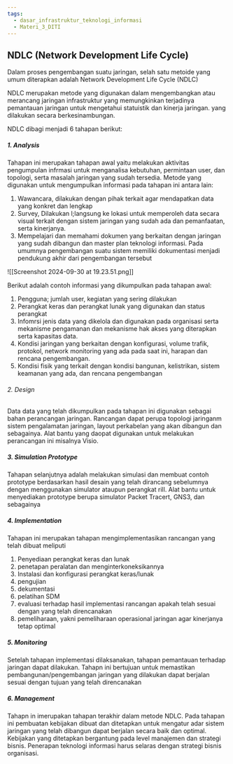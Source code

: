 ```yaml
---
tags:
  - dasar_infrastruktur_teknologi_informasi
  - Materi_3_DITI
---
```

## NDLC (Network Development Life Cycle)

Dalam proses pengembangan suatu jaringan, selah satu metoide yang umum diterapkan adalah Network Development Life Cycle (NDLC)

NDLC merupakan metode yang digunakan dalam mengembangkan atau merancang jaringan infrastruktur yang memungkinkan terjadinya pemantauan jaringan untuk mengetahui statuistik dan kinerja jaringan. yang dilakukan secara berkesinambungan.

NDLC dibagi menjadi 6 tahapan berikut:

##### 1. Analysis

Tahapan ini merupakan tahapan awal yaitu melakukan aktivitas pengumpulan infrmasi untuk menganalisa kebutuhan, permintaan user, dan topologi, serta masalah jaringan yang sudah tersedia. Metode yang digunakan untuk mengumpulkan informasi pada tahapan ini antara lain:

1. Wawancara, dilakukan dengan pihak terkait agar mendapatkan data yang konkret dan lengkap
2. Survey, Dilakukan l;langsung ke lokasi untuk memperoleh data secara visual terkait dengan sistem jaringan yang sudah ada dan pemanfaatan, serta kinerjanya.
3. Mempelajari dan memahami dokumen yang berkaitan dengan jaringan yang sudah dibangun dan master plan teknologi informasi. Pada umumnya pengembangan suatu sistem memiliki dokumentasi menjadi pendukung akhir dari pengembangan tersebut

![[Screenshot 2024-09-30 at 19.23.51.png]]

Berikut adalah contoh informasi yang dikumpulkan pada tahapan awal:

1. Pengguna; jumlah user, kegiatan yang sering dilakukan
2. Perangkat keras dan perangkat lunak yang digunakan dan status perangkat
3. Infomrsi jenis data yang dikelola dan digunakan pada organisasi serta mekanisme pengamanan dan mekanisme hak akses yang diterapkan serta kapasitas data.
4. Kondisi jaringan yang berkaitan dengan konfigurasi, volume trafik, protokol, network monitoring yang ada pada saat ini, harapan dan rencana pengembangan.
5. Kondisi fisik yang terkait dengan kondisi bangunan, kelistrikan, sistem keamanan yang ada, dan rencana pengembangan


###### 2. Design
Data data yang telah dikumpulkan pada tahapan ini digunakan sebagai bahan perancangan jaringan. Rancangan dapat perupa topologi jaringanm sistem pengalamatan jaringan, layout perkabelan yang akan dibangun dan sebagainya. Alat bantu yang daopat digunakan untuk melakukan perancangan ini misalnya Visio.

##### 3. Simulation Prototype

Tahapan selanjutnya adalah melakukan simulasi dan membuat contoh prototype berdasarkan hasil desain yang telah dirancang sebelumnya dengan menggunakan simulator ataupun perangkat rill. Alat bantu untuk menyediakan prototype berupa simulator Packet Tracert, GNS3, dan sebagainya

##### 4. Implementation

Tahapan ini merupakan tahapan mengimplementasikan rancangan yang telah dibuat meliputi
1. Penyediaan perangkat keras dan lunak
2. penetapan peralatan dan menginterkoneksikannya
3. Instalasi dan konfigurasi perangkat keras/lunak
4. pengujian
5. dekumentasi
6. pelatihan SDM
7. evaluasi terhadap hasil implementasi rancangan apakah telah sesuai dengan yang telah direncanakan
8. pemeliharaan, yakni pemeliharaan operasional jaringan agar kinerjanya tetap optimal

##### 5. Monitoring

Setelah tahapan implementasi dilaksanakan, tahapan pemantauan terhadap jaringan dapat dilakukan. Tahapn ini bertujuan untuk memastikan pembangunan/pengembangan jaringan yang dilakukan dapat berjalan sesuai dengan tujuan yang telah direncanakan

##### 6. Management

Tahapn in imerupakan tahapan terakhir dalam metode NDLC. Pada tahapan ini pembuatan kebijakan dibuat dan ditetapkan untuk mengatur adar sistem jaringan yang telah dibangun dapat berjalan secara baik dan optimal. Kebijakan yang ditetapkan bergantung pada level manajemen dan strategi bisnis. Penerapan teknologi informasi harus selaras dengan strategi bisnis organisasi.

